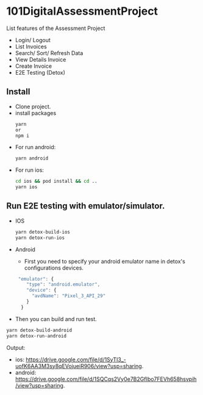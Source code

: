 # 101DigitalAssessmentProject

List features of the Assessment Project

<!-- START Table of contents -->

- Login/ Logout
- List Invoices
- Search/ Sort/ Refresh Data
- View Details Invoice
- Create Invoice
- E2E Testing (Detox)
 
## Install
- Clone project.
- install packages
  ```sh
  yarn 
  or
  npm i
  ```
- For run android:
  ```sh
  yarn android
  ```
- For run ios:
  ```sh
  cd ios && pod install && cd ..
  yarn ios
  ```
## Run E2E testing with emulator/simulator.
- IOS
  ```sh
  yarn detox-build-ios
  yarn detox-run-ios
  ```
- Android
  - First you need to specify your android emulator name in detox's configurations devices.
  ```ts
   "emulator": {
      "type": "android.emulator",
      "device": {
        "avdName": "Pixel_3_API_29"
      }
    }
  ```
  
 - Then you can build and run test.
  ```sh
  yarn detox-build-android
  yarn detox-run-android
  ```
  
  Output:
  - ios: https://drive.google.com/file/d/1SyTI3_-uofK6AA3M3sy8qEVojueiR906/view?usp=sharing.
  - android: https://drive.google.com/file/d/1SQCqs2Vy0e7B2GfIbo7FEVh658hsvpih/view?usp=sharing.
